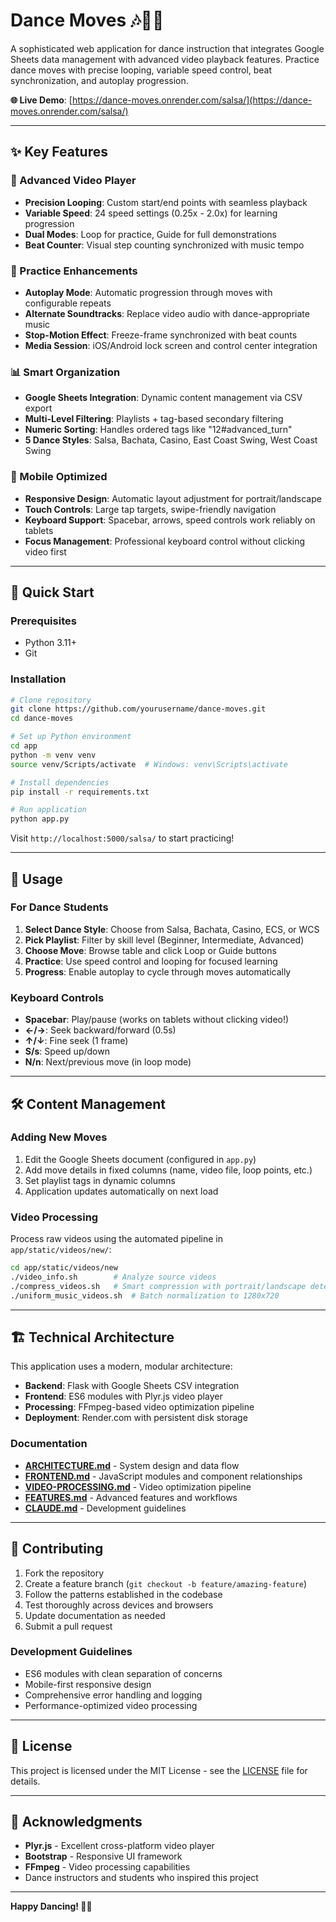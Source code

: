 # Dance Moves 🎶💃🕺

A sophisticated web application for dance instruction that integrates Google Sheets data management with advanced video playback features. Practice dance moves with precise looping, variable speed control, beat synchronization, and autoplay progression.

**🌐 Live Demo**: [https://dance-moves.onrender.com/salsa/](https://dance-moves.onrender.com/salsa/)

---

## ✨ Key Features

### 🎥 Advanced Video Player
- **Precision Looping**: Custom start/end points with seamless playback
- **Variable Speed**: 24 speed settings (0.25x - 2.0x) for learning progression  
- **Dual Modes**: Loop for practice, Guide for full demonstrations
- **Beat Counter**: Visual step counting synchronized with music tempo

### 🎵 Practice Enhancements  
- **Autoplay Mode**: Automatic progression through moves with configurable repeats
- **Alternate Soundtracks**: Replace video audio with dance-appropriate music
- **Stop-Motion Effect**: Freeze-frame synchronized with beat counts
- **Media Session**: iOS/Android lock screen and control center integration

### 📊 Smart Organization
- **Google Sheets Integration**: Dynamic content management via CSV export
- **Multi-Level Filtering**: Playlists + tag-based secondary filtering
- **Numeric Sorting**: Handles ordered tags like "12#advanced_turn"
- **5 Dance Styles**: Salsa, Bachata, Casino, East Coast Swing, West Coast Swing

### 📱 Mobile Optimized
- **Responsive Design**: Automatic layout adjustment for portrait/landscape
- **Touch Controls**: Large tap targets, swipe-friendly navigation
- **Keyboard Support**: Spacebar, arrows, speed controls work reliably on tablets
- **Focus Management**: Professional keyboard control without clicking video first

---

## 🚀 Quick Start

### Prerequisites
- Python 3.11+
- Git

### Installation
```bash
# Clone repository
git clone https://github.com/yourusername/dance-moves.git
cd dance-moves

# Set up Python environment
cd app
python -m venv venv
source venv/Scripts/activate  # Windows: venv\Scripts\activate

# Install dependencies
pip install -r requirements.txt

# Run application
python app.py
```

Visit `http://localhost:5000/salsa/` to start practicing!

---

## 🎯 Usage

### For Dance Students
1. **Select Dance Style**: Choose from Salsa, Bachata, Casino, ECS, or WCS
2. **Pick Playlist**: Filter by skill level (Beginner, Intermediate, Advanced) 
3. **Choose Move**: Browse table and click Loop or Guide buttons
4. **Practice**: Use speed control and looping for focused learning
5. **Progress**: Enable autoplay to cycle through moves automatically

### Keyboard Controls
- **Spacebar**: Play/pause (works on tablets without clicking video!)
- **←/→**: Seek backward/forward (0.5s)  
- **↑/↓**: Fine seek (1 frame)
- **S/s**: Speed up/down
- **N/n**: Next/previous move (in loop mode)

---

## 🛠️ Content Management

### Adding New Moves
1. Edit the Google Sheets document (configured in `app.py`)
2. Add move details in fixed columns (name, video file, loop points, etc.)
3. Set playlist tags in dynamic columns
4. Application updates automatically on next load

### Video Processing
Process raw videos using the automated pipeline in `app/static/videos/new/`:

```bash
cd app/static/videos/new
./video_info.sh        # Analyze source videos
./compress_videos.sh   # Smart compression with portrait/landscape detection
./uniform_music_videos.sh  # Batch normalization to 1280x720
```

---

## 🏗️ Technical Architecture

This application uses a modern, modular architecture:

- **Backend**: Flask with Google Sheets CSV integration
- **Frontend**: ES6 modules with Plyr.js video player
- **Processing**: FFmpeg-based video optimization pipeline
- **Deployment**: Render.com with persistent disk storage

### Documentation
- **[ARCHITECTURE.md](./ARCHITECTURE.md)** - System design and data flow
- **[FRONTEND.md](./FRONTEND.md)** - JavaScript modules and component relationships  
- **[VIDEO-PROCESSING.md](./VIDEO-PROCESSING.md)** - Video optimization pipeline
- **[FEATURES.md](./FEATURES.md)** - Advanced features and workflows
- **[CLAUDE.md](./CLAUDE.md)** - Development guidelines

---

## 🤝 Contributing

1. Fork the repository
2. Create a feature branch (`git checkout -b feature/amazing-feature`)
3. Follow the patterns established in the codebase
4. Test thoroughly across devices and browsers
5. Update documentation as needed
6. Submit a pull request

### Development Guidelines
- ES6 modules with clean separation of concerns
- Mobile-first responsive design
- Comprehensive error handling and logging
- Performance-optimized video processing

---

## 📄 License

This project is licensed under the MIT License - see the [LICENSE](LICENSE) file for details.

---

## 🙏 Acknowledgments

- **Plyr.js** - Excellent cross-platform video player
- **Bootstrap** - Responsive UI framework
- **FFmpeg** - Video processing capabilities
- Dance instructors and students who inspired this project

---

**Happy Dancing! 💃🕺**